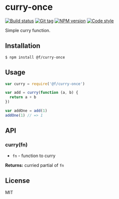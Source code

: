 
# curry-once

[![Build status][travis-image]][travis-url]
[![Git tag][git-image]][git-url]
[![NPM version][npm-image]][npm-url]
[![Code style][standard-image]][standard-url]

Simple curry function.

## Installation

    $ npm install @f/curry-once

## Usage

```js
var curry = require('@f/curry-once')

var add = curry(function (a, b) {
  return a + b
})

var addOne = add(1)
addOne(1) // => 1

```

## API

### curry(fn)

- `fn` - function to curry

**Returns:** curried partial of `fn`

## License

MIT

[travis-image]: https://img.shields.io/travis/micro-js/curry-once.svg?style=flat-square
[travis-url]: https://travis-ci.org/micro-js/curry-once
[git-image]: https://img.shields.io/github/tag/micro-js/curry-once.svg
[git-url]: https://github.com/micro-js/curry-once
[standard-image]: https://img.shields.io/badge/code%20style-standard-brightgreen.svg?style=flat
[standard-url]: https://github.com/feross/standard
[npm-image]: https://img.shields.io/npm/v/@f/curry-once.svg?style=flat-square
[npm-url]: https://npmjs.org/package/@f/curry-once

